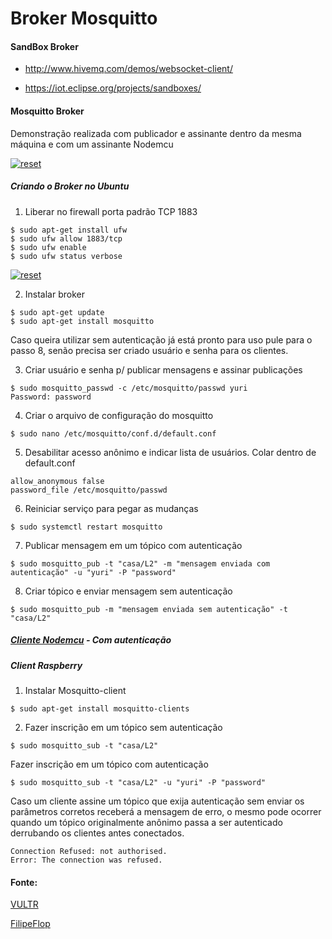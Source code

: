 # Broker Mosquitto
 

#### SandBox Broker

- http://www.hivemq.com/demos/websocket-client/

- https://iot.eclipse.org/projects/sandboxes/

#### Mosquitto Broker

Demonstração realizada com publicador e assinante dentro da mesma máquina e com um assinante Nodemcu
 
<p>
    <a target="_blank" rel="noopener noreferrer" href="https://user-images.githubusercontent.com/22710963/78854811-a1b40000-79f8-11ea-87ee-401fb2c96f4b.png">
  <img src="https://user-images.githubusercontent.com/22710963/78854811-a1b40000-79f8-11ea-87ee-401fb2c96f4b.png" alt="reset" style="max-width:100%;">
  </a>
</p>

##### Criando o Broker no Ubuntu

1) Liberar no firewall porta padrão TCP 1883

```
$ sudo apt-get install ufw
$ sudo ufw allow 1883/tcp
$ sudo ufw enable
$ sudo ufw status verbose
```

<p>
    <a target="_blank" rel="noopener noreferrer" href="https://user-images.githubusercontent.com/22710963/78740251-ad39f500-792c-11ea-8f40-0b17a5ed22a7.png">
  <img src="https://user-images.githubusercontent.com/22710963/78740251-ad39f500-792c-11ea-8f40-0b17a5ed22a7.png" alt="reset" style="max-width:100%;">
  </a>
</p>
  
2) Instalar broker

```
$ sudo apt-get update
$ sudo apt-get install mosquitto
```

Caso queira utilizar sem autenticação já está pronto para uso pule para o passo 8,
senão precisa ser criado usuário e senha para os clientes.

3) Criar usuário e senha p/ publicar mensagens e assinar publicações

```
$ sudo mosquitto_passwd -c /etc/mosquitto/passwd yuri
Password: password
```

4) Criar o arquivo de configuração do mosquitto

```
$ sudo nano /etc/mosquitto/conf.d/default.conf
```

5) Desabilitar acesso anônimo e indicar lista de usuários. Colar dentro de default.conf

```
allow_anonymous false
password_file /etc/mosquitto/passwd
```

6) Reiniciar serviço para pegar as mudanças

```
$ sudo systemctl restart mosquitto
```
7) Publicar mensagem em um tópico com autenticação

```
$ sudo mosquitto_pub -t "casa/L2" -m "mensagem enviada com autenticação" -u "yuri" -P "password"
```

8) Criar tópico e enviar mensagem sem autenticação

```
$ sudo mosquitto_pub -m "mensagem enviada sem autenticação" -t "casa/L2"
```

##### [Cliente Nodemcu](https://github.com/sganzerla/embarcados-protocolos-comunicacao/tree/master/MQTT/MOSQUITTO/client-mqtt-auth) - Com autenticação

##### Client Raspberry

1) Instalar Mosquitto-client

```
$ sudo apt-get install mosquitto-clients
```

2) Fazer inscrição em um tópico sem autenticação

```
$ sudo mosquitto_sub -t "casa/L2"
```

Fazer inscrição em um tópico com autenticação

```
$ sudo mosquitto_sub -t "casa/L2" -u "yuri" -P "password"
```

Caso um cliente assine um tópico que exija autenticação sem enviar os parâmetros corretos receberá a mensagem de erro, o mesmo pode ocorrer quando um tópico originalmente anônimo passa a ser autenticado derrubando os clientes antes conectados.

```
Connection Refused: not authorised.
Error: The connection was refused.
```



</p>


#### Fonte:

[VULTR](https://www.vultr.com/docs/how-to-install-mosquitto-mqtt-broker-server-on-ubuntu-16-04)

[FilipeFlop](https://www.filipeflop.com/blog/controle-monitoramento-iot-nodemcu-e-mqtt/)
